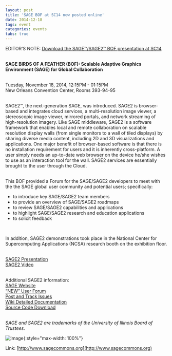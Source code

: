 ```yaml
---
layout: post
title: 'SAGE BOF at SC14 now posted online'
date: 2014-12-18
tags: event
categories: events
tabs: true
---
```


EDITOR&rsquo;S NOTE: <a href="http://sage2.sagecommons.org/2014/11/18/sage-bof-at-sc14/
">Download the SAGE&trade;/SAGE2&trade; BOF presentation at SC14</a><br><br>

<strong>SAGE BIRDS OF A FEATHER (BOF): Scalable Adaptive Graphics Environment (SAGE) for Global Collaboration</strong><br><br>

Tuesday, November 18, 2014, 12:15PM - 01:15PM<br>
New Orleans Convention Center, Rooms 393-94-95<br><br>

SAGE2&trade;, the next-generation SAGE, was introduced. SAGE2 is browser-based and integrates cloud services, a multi-resolution image viewer, a stereoscopic image viewer, mirrored portals, and network streaming of high-resolution imagery. Like SAGE middleware, SAGE2 is a software framework that enables local and remote collaboration on scalable resolution display walls (from single monitors to a wall of tiled displays) by sharing diverse media content, including 2D and 3D visualizations and applications. One major benefit of browser-based software is that there is no installation requirement for users and it is inherently cross-platform. A user simply needs an up-to-date web browser on the device he/she wishes to use as an interaction tool for the wall. SAGE2 services are essentially brought to the user through the Cloud.<br><br>

This BOF provided a Forum for the SAGE/SAGE2 developers to meet with the the SAGE global user community and potential users; specifically:<br>
<ul>
<li>to introduce key SAGE/SAGE2 team members</li>
<li>to provide an overview of SAGE/SAGE2 roadmaps</li>
<li>to review SAGE/SAGE2 capabilities and applications</li>
<li>to highlight SAGE/SAGE2 research and education applications</li>
<li>to solicit feedback</li>
</ul>
<br>

In addition, SAGE2 demonstrations took place in the National Center for Supercomputing Applications (NCSA) research booth on the exhibition floor.<br><br>

<a href="http://sage2.sagecommons.org/download/522/">SAGE2 Presentation</a><br>
<a href="http://youtu.be/OSu_L6b4Czk">SAGE2 Video</a><br><br>

Additional SAGE2 information:<br>
<a href="http://www.sagecommons.org">SAGE Website</a><br>
<a href="https://groups.google.com/forum/#!forum/sage2">&ldquo;NEW&rdquo; User Forum</a><br>
<a href="https://bitbucket.org/sage2/sage2/issues">Post and Track Issues</a><br>
<a href="https://bitbucket.org/sage2/sage2/wiki">Wiki Detailed Documentation</a><br>
<a href="https://bitbucket.org/sage2/sage2">Source Code Download</a><br><br>

<i>SAGE and SAGE2 are trademarks of the University of Illinois Board of Trustees.</i>

![image](https://www.evl.uic.edu/output/originals/sage2.png-srcw.jpg){:style="max-width: 100%"}


Link: [http://www.sagecommons.org](http://www.sagecommons.org)
